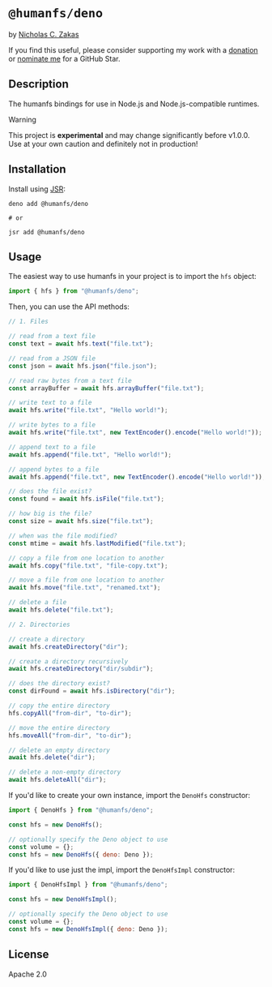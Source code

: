 # `@humanfs/deno`

by [Nicholas C. Zakas](https://humanwhocodes.com)

If you find this useful, please consider supporting my work with a [donation](https://humanwhocodes.com/donate) or [nominate me](https://stars.github.com/nominate/) for a GitHub Star.

## Description

The humanfs bindings for use in Node.js and Node.js-compatible runtimes.

> [!WARNING]
> This project is **experimental** and may change significantly before v1.0.0. Use at your own caution and definitely not in production!

## Installation

Install using [JSR](https://jsr.io):

```shell
deno add @humanfs/deno

# or

jsr add @humanfs/deno
```

## Usage

The easiest way to use humanfs in your project is to import the `hfs` object:

```js
import { hfs } from "@humanfs/deno";
```

Then, you can use the API methods:

```js
// 1. Files

// read from a text file
const text = await hfs.text("file.txt");

// read from a JSON file
const json = await hfs.json("file.json");

// read raw bytes from a text file
const arrayBuffer = await hfs.arrayBuffer("file.txt");

// write text to a file
await hfs.write("file.txt", "Hello world!");

// write bytes to a file
await hfs.write("file.txt", new TextEncoder().encode("Hello world!"));

// append text to a file
await hfs.append("file.txt", "Hello world!");

// append bytes to a file
await hfs.append("file.txt", new TextEncoder().encode("Hello world!"));

// does the file exist?
const found = await hfs.isFile("file.txt");

// how big is the file?
const size = await hfs.size("file.txt");

// when was the file modified?
const mtime = await hfs.lastModified("file.txt");

// copy a file from one location to another
await hfs.copy("file.txt", "file-copy.txt");

// move a file from one location to another
await hfs.move("file.txt", "renamed.txt");

// delete a file
await hfs.delete("file.txt");

// 2. Directories

// create a directory
await hfs.createDirectory("dir");

// create a directory recursively
await hfs.createDirectory("dir/subdir");

// does the directory exist?
const dirFound = await hfs.isDirectory("dir");

// copy the entire directory
hfs.copyAll("from-dir", "to-dir");

// move the entire directory
hfs.moveAll("from-dir", "to-dir");

// delete an empty directory
await hfs.delete("dir");

// delete a non-empty directory
await hfs.deleteAll("dir");
```

If you'd like to create your own instance, import the `DenoHfs` constructor:

```js
import { DenoHfs } from "@humanfs/deno";

const hfs = new DenoHfs();

// optionally specify the Deno object to use
const volume = {};
const hfs = new DenoHfs({ deno: Deno });
```

If you'd like to use just the impl, import the `DenoHfsImpl` constructor:

```js
import { DenoHfsImpl } from "@humanfs/deno";

const hfs = new DenoHfsImpl();

// optionally specify the Deno object to use
const volume = {};
const hfs = new DenoHfsImpl({ deno: Deno });
```

## License

Apache 2.0
